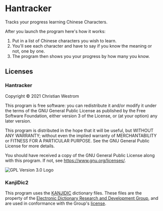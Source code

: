 # Hantracker
  Tracks your progress learning Chinese Characters.

After you launch the program here's how it works:
1. Put in a list of Chinese characters you wish to learn.
2. You'll see each character and have to say if you know the meaning or not, one by one.
3. The program then shows you your progress by how many you know.

## Licenses
### Hantracker
Copyright © 2021 Christian Westrom

This program is free software: you can redistribute it and/or modify it under the terms of the GNU General Public License as published by the Free Software Foundation, either version 3 of the License, or (at your option) any later version.

This program is distributed in the hope that it will be useful, but WITHOUT ANY WARRANTY; without even the implied warranty of MERCHANTABILITY or FITNESS FOR A PARTICULAR PURPOSE. See the GNU General Public License for more details.

You should have received a copy of the GNU General Public License along with this program. If not, see <https://www.gnu.org/licenses/>.

![GPL Version 3.0 Logo](https://www.gnu.org/graphics/gplv3-or-later.png)

### KanjiDic2
This program uses the [KANJIDIC](http://www.edrdg.org/wiki/index.php/KANJIDIC_Project) dictionary files. These files are the property of the [Electronic Dictionary Research and Development Group](http://www.edrdg.org/wiki/index.php/KANJIDIC_Project), and are used in conformance with the Group's [license](http://www.edrdg.org/edrdg/licence.html).
